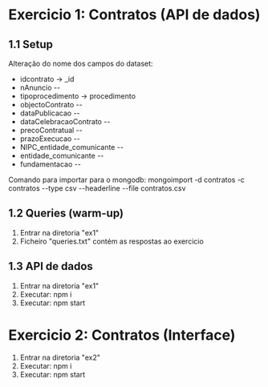 # Exercicio 1: Contratos (API de dados)

## 1.1 Setup
Alteração do nome dos campos do dataset:
- idcontrato -> _id
- nAnuncio --
- tipoprocedimento -> procedimento
- objectoContrato --
- dataPublicacao --
- dataCelebracaoContrato --
- precoContratual --
- prazoExecucao --
- NIPC_entidade_comunicante --
- entidade_comunicante --
- fundamentacao --

Comando para importar para o mongodb:
mongoimport -d contratos -c contratos --type csv --headerline --file contratos.csv

## 1.2 Queries (warm-up)

1. Entrar na diretoria "ex1"
2. Ficheiro "queries.txt" contém as respostas ao exercicio

## 1.3 API de dados

1. Entrar na diretoria "ex1"
2. Executar: npm i
3. Executar: npm start

# Exercicio 2: Contratos (Interface)

1. Entrar na diretoria "ex2"
2. Executar: npm i
3. Executar: npm start